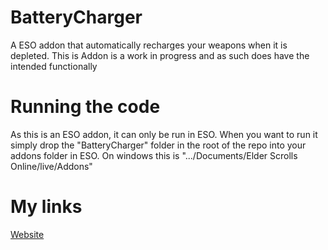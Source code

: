 # BatteryCharger
A ESO addon that automatically recharges your weapons when it is depleted. This is Addon is a work in progress and as such does have the intended functionally

# Running the code
As this is an ESO addon, it can only be run in ESO. When you want to run it simply drop the "BatteryCharger" folder in the root of the repo into your addons folder in ESO. On windows this is ".../Documents/Elder Scrolls Online/live/Addons"

# My links

[Website](kieranwinfield.co.uk)